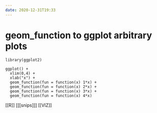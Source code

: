 ```yaml
---
date: 2020-12-31T19:33
---
```


# geom_function to ggplot arbitrary plots

    library(ggplot2)

    ggplot() + 
      xlim(0,4) + 
      xlab("x") +
      geom_function(fun = function(x) 1*x) +
      geom_function(fun = function(x) 2*x) +
      geom_function(fun = function(x) 3*x) +
      geom_function(fun = function(x) 4*x)
      
[[R]]
[[[snips]]]
[[VIZ]]
 